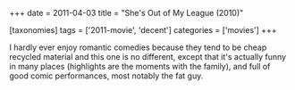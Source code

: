 +++
date = 2011-04-03
title = "She's Out of My League (2010)"

[taxonomies]
tags = ['2011-movie', 'decent']
categories = ['movies']
+++

I hardly ever enjoy romantic comedies because they tend to be cheap
recycled material and this one is no different, except that it\'s
actually funny in many places (highlights are the moments with the
family), and full of good comic performances, most notably the fat guy.
